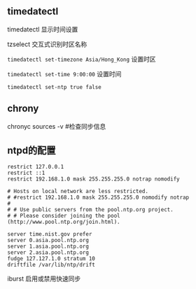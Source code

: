 ## timedatectl

timedatectl 显示时间设置

tzselect 交互式识别时区名称

`timedatectl set-timezone Asia/Hong_Kong` 设置时区

`timedatectl set-time 9:00:00` 设置时间

`timedatectl set-ntp true false`

## chrony

chronyc sources -v  #检查同步信息



## ntpd的配置

```
restrict 127.0.0.1
restrict ::1
restrict 192.168.1.0 mask 255.255.255.0 notrap nomodify

# Hosts on local network are less restricted.
# #restrict 192.168.1.0 mask 255.255.255.0 nomodify notrap
#
# # Use public servers from the pool.ntp.org project.
# # Please consider joining the pool (http://www.pool.ntp.org/join.html).

server time.nist.gov prefer
server 0.asia.pool.ntp.org
server 1.asia.pool.ntp.org
server 2.asia.pool.ntp.org
fudge 127.127.1.0 stratum 10
driftfile /var/lib/ntp/drift
```

iburst 启用或禁用快速同步